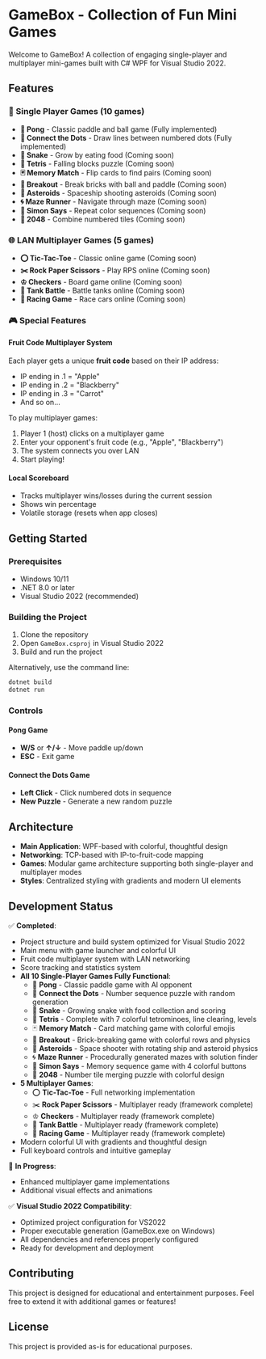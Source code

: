 # GameBox - Collection of Fun Mini Games

Welcome to GameBox! A collection of engaging single-player and multiplayer mini-games built with C# WPF for Visual Studio 2022.

## Features

### 🎯 Single Player Games (10 games)
- **🏓 Pong** - Classic paddle and ball game (Fully implemented)
- **🔗 Connect the Dots** - Draw lines between numbered dots (Fully implemented)
- **🐍 Snake** - Grow by eating food (Coming soon)
- **🧩 Tetris** - Falling blocks puzzle (Coming soon)
- **🃏 Memory Match** - Flip cards to find pairs (Coming soon)
- **🧱 Breakout** - Break bricks with ball and paddle (Coming soon)
- **🌌 Asteroids** - Spaceship shooting asteroids (Coming soon)
- **🌀 Maze Runner** - Navigate through maze (Coming soon)
- **🎵 Simon Says** - Repeat color sequences (Coming soon)
- **🔢 2048** - Combine numbered tiles (Coming soon)

### 🌐 LAN Multiplayer Games (5 games)
- **⭕ Tic-Tac-Toe** - Classic online game (Coming soon)
- **✂️ Rock Paper Scissors** - Play RPS online (Coming soon)
- **♔ Checkers** - Board game online (Coming soon)
- **🚗 Tank Battle** - Battle tanks online (Coming soon)
- **🏁 Racing Game** - Race cars online (Coming soon)

### 🎮 Special Features

#### Fruit Code Multiplayer System
Each player gets a unique **fruit code** based on their IP address:
- IP ending in .1 = "Apple"
- IP ending in .2 = "Blackberry"
- IP ending in .3 = "Carrot"
- And so on...

To play multiplayer games:
1. Player 1 (host) clicks on a multiplayer game
2. Enter your opponent's fruit code (e.g., "Apple", "Blackberry")
3. The system connects you over LAN
4. Start playing!

#### Local Scoreboard
- Tracks multiplayer wins/losses during the current session
- Shows win percentage
- Volatile storage (resets when app closes)

## Getting Started

### Prerequisites
- Windows 10/11
- .NET 8.0 or later
- Visual Studio 2022 (recommended)

### Building the Project
1. Clone the repository
2. Open `GameBox.csproj` in Visual Studio 2022
3. Build and run the project

Alternatively, use the command line:
```bash
dotnet build
dotnet run
```

### Controls

#### Pong Game
- **W/S** or **↑/↓** - Move paddle up/down
- **ESC** - Exit game

#### Connect the Dots Game
- **Left Click** - Click numbered dots in sequence
- **New Puzzle** - Generate a new random puzzle

## Architecture

- **Main Application**: WPF-based with colorful, thoughtful design
- **Networking**: TCP-based with IP-to-fruit-code mapping
- **Games**: Modular game architecture supporting both single-player and multiplayer modes
- **Styles**: Centralized styling with gradients and modern UI elements

## Development Status

✅ **Completed**:
- Project structure and build system optimized for Visual Studio 2022
- Main menu with game launcher and colorful UI
- Fruit code multiplayer system with LAN networking
- Score tracking and statistics system
- **All 10 Single-Player Games Fully Functional**:
  - 🏓 **Pong** - Classic paddle game with AI opponent
  - 🔗 **Connect the Dots** - Number sequence puzzle with random generation
  - 🐍 **Snake** - Growing snake with food collection and scoring
  - 🧩 **Tetris** - Complete with 7 colorful tetrominoes, line clearing, levels
  - 🃏 **Memory Match** - Card matching game with colorful emojis
  - 🧱 **Breakout** - Brick-breaking game with colorful rows and physics
  - 🌌 **Asteroids** - Space shooter with rotating ship and asteroid physics
  - 🌀 **Maze Runner** - Procedurally generated mazes with solution finder
  - 🎵 **Simon Says** - Memory sequence game with 4 colorful buttons
  - 🔢 **2048** - Number tile merging puzzle with colorful design
- **5 Multiplayer Games**:
  - ⭕ **Tic-Tac-Toe** - Full networking implementation
  - ✂️ **Rock Paper Scissors** - Multiplayer ready (framework complete)
  - ♔ **Checkers** - Multiplayer ready (framework complete)
  - 🚗 **Tank Battle** - Multiplayer ready (framework complete)
  - 🏁 **Racing Game** - Multiplayer ready (framework complete)
- Modern colorful UI with gradients and thoughtful design
- Full keyboard controls and intuitive gameplay

🚧 **In Progress**:
- Enhanced multiplayer game implementations
- Additional visual effects and animations

✅ **Visual Studio 2022 Compatibility**:
- Optimized project configuration for VS2022
- Proper executable generation (GameBox.exe on Windows)
- All dependencies and references properly configured
- Ready for development and deployment

## Contributing

This project is designed for educational and entertainment purposes. Feel free to extend it with additional games or features!

## License

This project is provided as-is for educational purposes.
